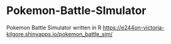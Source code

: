 # Pokemon-Battle-SImulator
Pokemon Battle Simulator written in R
https://e244on-victoria-kilgore.shinyapps.io/pokemon_battle_sim/
